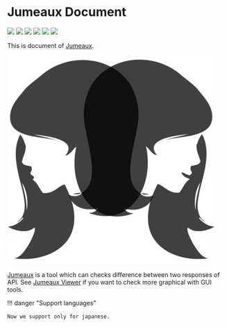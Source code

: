 Jumeaux Document
================

![](https://img.shields.io/pypi/pyversions/jumeaux.svg) [![](https://img.shields.io/pypi/v/jumeaux.svg)][pypi] [![](https://api.travis-ci.org/tadashi-aikawa/jumeaux.svg?branch=master)][travis] [![](https://codeclimate.com/github/tadashi-aikawa/jumeaux/badges/coverage.svg)][coverage] [![](https://codeclimate.com/github/tadashi-aikawa/jumeaux/badges/gpa.svg)][complexity] ![](https://img.shields.io/github/license/mashape/apistatus.svg)

This is document of [Jumeaux].

<img src="./img/logo-large.png" width=480 />

[Jumeaux] is a tool which can checks difference between two responses of API.
See [Jumeaux Viewer] if you want to check more graphical with GUI tools.

!!! danger "Support languages"

    Now we support only for japanese.

[Jumeaux]: https://github.com/tadashi-aikawa/jumeaux
[Jumeaux Viewer]: https://github.com/tadashi-aikawa/jumeaux-viewer
[travis]: https://travis-ci.org/tadashi-aikawa/jumeaux/builds
[coverage]: https://codeclimate.com/github/tadashi-aikawa/jumeaux/coverage
[complexity]: https://codeclimate.com/github/tadashi-aikawa/jumeaux
[pypi]: https://pypi.python.org/pypi/jumeaux
